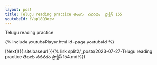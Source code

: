 ```yaml
---
layout: post
title: Telugu reading practice తెలుగు  చదవడం  ప్రాక్టీస్ 155
youtubeId: bVapl8Q3ozw
---
```

 
 
Telugu reading practice
 
 
 
 
 


{% include youtubePlayer.html id=page.youtubeId %}
 
[Next]({{ site.baseurl }}{% link  split2/_posts/2023-07-27-Telugu reading practice తెలుగు  చదవడం  ప్రాక్టీస్ 154.md%})
 
